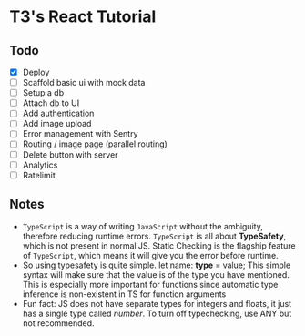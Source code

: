 # T3's React Tutorial

## Todo

- [x] Deploy
- [ ] Scaffold basic ui with mock data
- [ ] Setup a db
- [ ] Attach db to UI
- [ ] Add authentication
- [ ] Add image upload
- [ ] Error management with Sentry
- [ ] Routing / image page (parallel routing)
- [ ] Delete button with server
- [ ] Analytics
- [ ] Ratelimit

## Notes
- `TypeScript` is a way of writing `JavaScript` without the ambiguity, therefore reducing runtime errors. `TypeScript` is all about **TypeSafety**, which is not present in normal JS. Static Checking is the flagship feature of `TypeScript`, which means it will give you the error before runtime. 
- So using typesafety is quite simple. let name: **type** = value; This simple syntax will make sure that the value is of the type you have mentioned. This is especially more important for functions since automatic type inference is non-existent in TS for function arguments
- Fun fact: JS does not have separate types for integers and floats, it just has a single type called *number*. To turn off typechecking, use ANY but not recommended.
